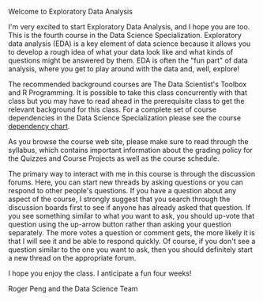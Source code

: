 Welcome to Exploratory Data Analysis

I'm very excited to start Exploratory Data Analysis, and I hope you are too. This is the fourth course in the Data Science Specialization. Exploratory data analysis (EDA) is a key element of data science because it allows you to develop a rough idea of what your data look like and what kinds of questions might be answered by them. EDA is often the "fun part" of data analysis, where you get to play around with the data and, well, explore!

The recommended background courses are The Data Scientist's Toolbox and R Programming. It is possible to take this class concurrently with that class but you may have to read ahead in the prerequisite class to get the relevant background for this class. For a complete set of course dependencies in the Data Science Specialization please see the course [dependency chart](https://d396qusza40orc.cloudfront.net/rprog/doc/JHDSS_CourseDependencies.pdf).

As you browse the course web site, please make sure to read through the syllabus, which contains important information about the grading policy for the Quizzes and Course Projects as well as the course schedule.

The primary way to interact with me in this course is through the discussion forums. Here, you can start new threads by asking questions or you can respond to other people's questions. If you have a question about any aspect of the course, I strongly suggest that you search through the discussion boards first to see if anyone has already asked that question. If you see something similar to what you want to ask, you should up-vote that question using the up-arrow button rather than asking your question separately. The more votes a question or comment gets, the more likely it is that I will see it and be able to respond quickly. Of course, if you don't see a question similar to the one you want to ask, then you should definitely start a new thread on the appropriate forum.

I hope you enjoy the class. I anticipate a fun four weeks!

Roger Peng and the Data Science Team
